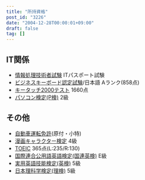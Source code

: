 ```yaml
---
title: "所持資格"
post_id: "3226"
date: "2004-12-28T00:00:01+09:00"
draft: false
tag: []
---
```



## IT関係



  * [情報処理技術者試験](http://www.jitec.ipa.go.jp/) ITパスポート試験
  * [ビジネスキーボード認定試験](http://www.kentei.ne.jp/busikey/)/日本語 Aランク(858点)
  * [キータッチ2000テスト](http://www.kentei.ne.jp/key/) 1660点
  * [パソコン検定(P検)](http://www.pken.com/) 2級
## その他



  * [自動車運転免許](http://ja.wikipedia.org/wiki/%E9%81%8B%E8%BB%A2%E5%85%8D%E8%A8%B1)(原付・小特)
  * [漫画キャラクター検定](http://www.manken.ne.jp/) 4級
  * [TOEIC](http://www.toeic.or.jp/) 365点(L:235/R:130)
  * [国際連合公用語英語検定(国連英検)](http://www.kokureneiken.jp/) E級
  * [実用英語技能検定(英検)](http://www.eiken.or.jp/) 5級
  * [日本理科学検定(理検)](http://www.rikakentei.com/) 5級
